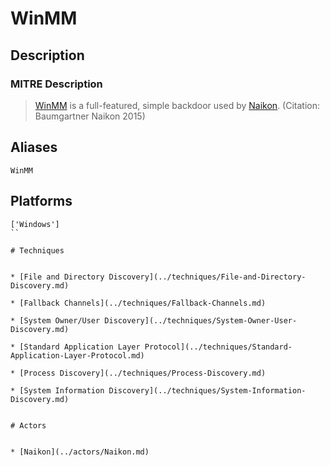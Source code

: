 
# WinMM

## Description

### MITRE Description

> [WinMM](https://attack.mitre.org/software/S0059) is a full-featured, simple backdoor used by [Naikon](https://attack.mitre.org/groups/G0019). (Citation: Baumgartner Naikon 2015)

## Aliases

```
WinMM
```

## Platforms

```
['Windows']
``

# Techniques


* [File and Directory Discovery](../techniques/File-and-Directory-Discovery.md)

* [Fallback Channels](../techniques/Fallback-Channels.md)
    
* [System Owner/User Discovery](../techniques/System-Owner-User-Discovery.md)
    
* [Standard Application Layer Protocol](../techniques/Standard-Application-Layer-Protocol.md)
    
* [Process Discovery](../techniques/Process-Discovery.md)
    
* [System Information Discovery](../techniques/System-Information-Discovery.md)
    

# Actors


* [Naikon](../actors/Naikon.md)

